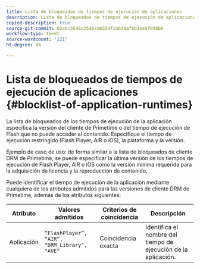 ```yaml
---
title: Lista de bloqueados de tiempos de ejecución de aplicaciones
description: Lista de bloqueados de tiempos de ejecución de aplicaciones
copied-description: true
source-git-commit: 02ebc3548a254b2a6554f1ab34afbb3ea5f09bb8
workflow-type: tm+mt
source-wordcount: '121'
ht-degree: 0%

---
```


# Lista de bloqueados de tiempos de ejecución de aplicaciones {#blocklist-of-application-runtimes}

La lista de bloqueados de los tiempos de ejecución de la aplicación especifica la versión del cliente de Primetime o del tiempo de ejecución de Flash que no puede acceder al contenido. Especifique el tiempo de ejecución restringido (Flash Player, AIR o iOS), la plataforma y la versión.

Ejemplo de caso de uso: de forma similar a la lista de bloqueados de cliente DRM de Primetime, se puede especificar la última versión de los tiempos de ejecución de Flash Player, AIR o iOS como la versión mínima requerida para la adquisición de licencia y la reproducción de contenido.

Puede identificar el tiempo de ejecución de la aplicación mediante cualquiera de los atributos admitidos para las versiones de cliente DRM de Primetime, además de los atributos siguientes:

| **Atributo** | **Valores admitidos** | **Criterios de coincidencia** | **Descripción** |
|---|---|---|---|
| Aplicación | `“FlashPlayer”, “AIR”, "DRM_Library", "AVE"` | Coincidencia exacta | Identifica el nombre del tiempo de ejecución de la aplicación. |
